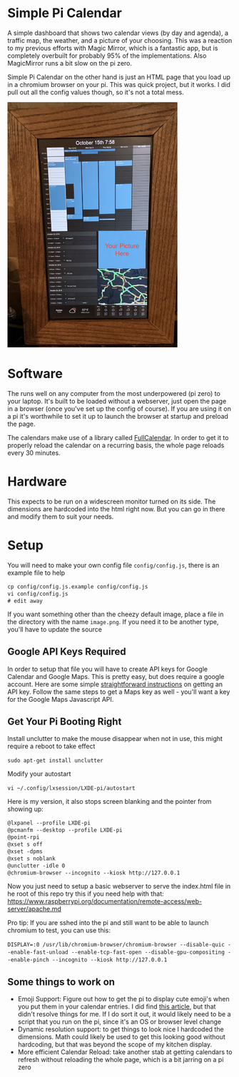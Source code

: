 # Simple Pi Calendar
A simple dashboard that shows two calendar views (by day and agenda), a traffic map, the weather, and a picture of your choosing. This was a reaction to my previous efforts with Magic Mirror, which is a fantastic app, but is completely overbuilt for probably 95% of the implementations. Also MagicMirror runs a bit slow on the pi zero.

Simple Pi Calendar on the other hand is just an HTML page that you load up in a chromium browser on your pi. This was quick project, but it works. I did pull out all the config values though, so it's not a total mess.

<img src="/example_picture.jpg" height="550px">

# Software
The runs well on any computer from the most underpowered (pi zero) to your laptop. It's built to be loaded without a webserver, just open the page in a browser (once you've set up the config of course). If you are using it on a pi it's worthwhile to set it up to launch the browser at startup and preload the page.

The calendars make use of a library called [FullCalendar](https://fullcalendar.io/). In order to get it to properly reload the calendar on a recurring basis, the whole page reloads every 30 minutes. 

# Hardware
This expects to be run on a widescreen monitor turned on its side. The dimensions are hardcoded into the html right now. But you can go in there and modify them to suit your needs.

# Setup
You will need to make your own config file `config/config.js`, there is an example file to help
```
cp config/config.js.example config/config.js
vi config/config.js
# edit away
```

If you want something other than the cheezy default image, place a file in the directory with the name `image.png`. If you need it to be another type, you'll have to update the source


## Google API Keys Required
In order to setup that file you will have to create API keys for Google Calendar and Google Maps. This is pretty easy, but does require a google account. Here are some simple [straightforward instructions](https://docs.simplecalendar.io/google-api-key/) on getting an API key. Follow the same steps to get a Maps key as well - you'll want a key for the Google Maps Javascript API.

## Get Your Pi Booting Right
Install unclutter to make the mouse disappear when not in use, this might require a reboot to take effect

```sudo apt-get install unclutter```

Modify your autostart

```vi ~/.config/lxsession/LXDE-pi/autostart```

Here is my version, it also stops screen blanking and the pointer from showing up:
```
@lxpanel --profile LXDE-pi
@pcmanfm --desktop --profile LXDE-pi
@point-rpi
@xset s off
@xset -dpms
@xset s noblank
@unclutter -idle 0
@chromium-browser --incognito --kiosk http://127.0.0.1
```

Now you just need to setup a basic webserver to serve the index.html file in he root of this repo
try this if you need help with that: https://www.raspberrypi.org/documentation/remote-access/web-server/apache.md

Pro tip: If you are sshed into the pi and still want to be able to launch chromium to test, you can use this:

```DISPLAY=:0 /usr/lib/chromium-browser/chromium-browser --disable-quic --enable-fast-unload --enable-tcp-fast-open --disable-gpu-compositing --enable-pinch --incognito --kiosk http://127.0.0.1```


## Some things to work on
- Emoji Support: Figure out how to get the pi to display cute emoji's when you put them in your calendar entries. I did find [this article](https://www.omgubuntu.co.uk/2016/08/enable-color-emoji-linux-google-chrome-noto), but that didn't resolve things for me. If I do sort it out, it would likely need to be a script that you run on the pi, since it's an OS or browser level change
- Dynamic resolution support: to get things to look nice I hardcoded the dimensions. Math could likely be used to get this looking good without hardcoding, but that was beyond the scope of my kitchen display.
- More efficient Calendar Reload: take another stab at getting calendars to refresh without reloading the whole page, which is a bit jarring on a pi zero
